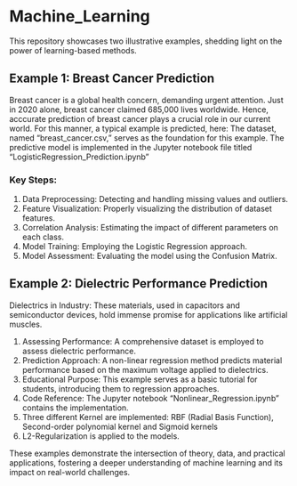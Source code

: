 # Machine_Learning

This repository showcases two illustrative examples, shedding light on the power of learning-based methods.

## Example 1: Breast Cancer Prediction

Breast cancer is a global health concern, demanding urgent attention. Just in 2020 alone, breast cancer claimed 685,000 lives worldwide. Hence, acccurate prediction of breast cancer plays a crucial role in our current world. 
For this manner, a typical example is predicted, here:
The dataset, named “breast_cancer.csv,” serves as the foundation for this example.
The predictive model is implemented in the Jupyter notebook file titled “LogisticRegression_Prediction.ipynb”

### Key Steps:
 1. Data Preprocessing: Detecting and handling missing values and outliers.
 2. Feature Visualization: Properly visualizing the distribution of dataset features.
 3. Correlation Analysis: Estimating the impact of different parameters on each class.
 4. Model Training: Employing the Logistic Regression approach.
 5. Model Assessment: Evaluating the model using the Confusion Matrix.


## Example 2: Dielectric Performance Prediction

Dielectrics in Industry: These materials, used in capacitors and semiconductor devices, hold immense promise for applications like artificial muscles.
 1. Assessing Performance: A comprehensive dataset is employed to assess dielectric performance.
 2. Prediction Approach: A non-linear regression method predicts material performance based on the maximum voltage applied to dielectrics.
 3. Educational Purpose: This example serves as a basic tutorial for students, introducing them to regression approaches.
 4. Code Reference: The Jupyter notebook “Nonlinear_Regression.ipynb” contains the implementation.
 5. Three different Kernel are implemented: RBF (Radial Basis Function), Second-order polynomial kernel and Sigmoid kernels
 6. L2-Regularization is applied to the models.

These examples demonstrate the intersection of theory, data, and practical applications, fostering a deeper understanding of machine learning and its impact on real-world challenges.
